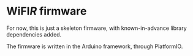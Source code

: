 # WiFI*R* firmware

For now, this is just a skeleton firmware, with known-in-advance library dependencies added.

The firmware is written in the Arduino framework, through PlatformIO. 

